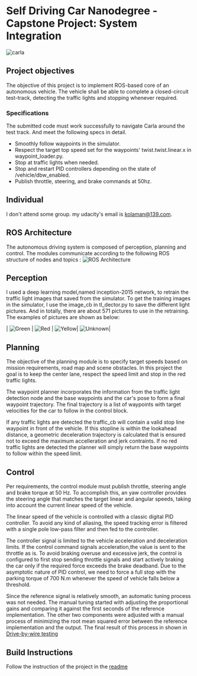 # Self Driving Car Nanodegree - Capstone Project: System Integration


![carla](./imgs/unity.png)


## Project objectives
The objective of this project is to implement ROS-based core of an autonomous vehicle. The vehicle shall be able to complete a closed-circuit test-track, detecting the traffic lights and stopping whenever required. 


### Specifications

The submitted code must work successfully to navigate Carla around the test track. And meet the following specs in detail.

* Smoothly follow waypoints in the simulator.  
* Respect the target top speed set for the waypoints' twist.twist.linear.x in waypoint_loader.py. 
* Stop at traffic lights when needed.
* Stop and restart PID controllers depending on the state of /vehicle/dbw_enabled.
* Publish throttle, steering, and brake commands at 50hz.


## Individual

I don't attend some group. my udacity's email is kolaman@139.com.


## ROS Architecture
The autonomous driving system is composed of perception, planning and control. The modules communicate according to the following ROS structure of nodes and topics : 
![ROS Architecture](./imgs/ros-architecture.png)


## Perception

I used a deep learning model,named inception-2015 network, to retrain the traffic light images that saved from the simulator.  To get the training images in the simulator, I use the image_cb in tl_dector.py to save the different light pictures. And in totally, there are about 571 pictures to use in the retraining. The examples of pictures are shown as below:

| ![Green](./imgs/green.jpg)  | ![Red](./imgs/red.jpg)  |   ![Yellow](./imgs/yellow.jpg)| ![Unknown](./imgs/unknown.jpg)|




## Planning

The objective of the planning module is to specify target speeds based on mission requirements, road map and scene obstacles. In this project the goal is to keep the center lane, respect the speed limit and stop in the red traffic lights. 

The waypoint planner incorporates the information from the traffic light detection node and the base waypoints and the car's pose to form a final waypoint trajectory. The final trajectory is a list of waypoints with target velocities for the car to follow in the control block. 

If any traffic lights are detected the traffic_cb will contain a valid stop line waypoint in front of the vehicle.  If this stopline is within the lookahead distance, a geometric deceleration trajectory is calculated that is ensured not to exceed the maximum accelleration and jerk contraints. If no red traffic lights are detected the planner will simply return the base waypoints to follow within the speed limit.

## Control

Per requirements, the control module must publish throttle, steering angle and brake torque at 50 Hz. To accomplish this, an  yaw controller provides the steering angle that matches the target linear and angular speeds, taking into account the current linear speed of the vehicle.

The linear speed of the vehicle is controlled with a classic digital PID controller. To avoid any kind of aliasing, the speed tracking error is filtered with a single pole low-pass filter and then fed to the controller.

The controller signal is limited to the vehicle acceleration and deceleration limits. If the control command signals acceleration,the value is sent to the throttle as is. To avoid braking overuse and excessive jerk, the control is configured to first stop sending throttle signals and start actively braking the car only if the required force exceeds the brake deadband. Due to the asymptotic nature of PID control, we need to force a full stop with the parking torque of 700 N.m whenever the speed of vehicle falls below a threshold.

Since the reference signal is relatively smooth, an automatic tuning process was not needed. The manual tuning started with adjusting the proportional gains and comparing it against the first seconds of the reference implementation. The other two components were adjusted with a manual process of minimizing the root mean squared error between the reference implementation and the output. The final result of this process in shown in [Drive-by-wire testing](#Drive-by-wire-testing)

## 

## Build Instructions 

Follow the instruction of the project in the [readme](#readme)


